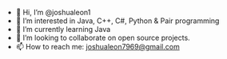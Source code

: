 - 👋 Hi, I’m @joshualeon1
- 👀 I’m interested in Java, C++, C#, Python & Pair programming
- 🌱 I’m currently learning Java
- 💞️ I’m looking to collaborate on open source projects.
- 📫 How to reach me: joshualeon7969@gmail.com
